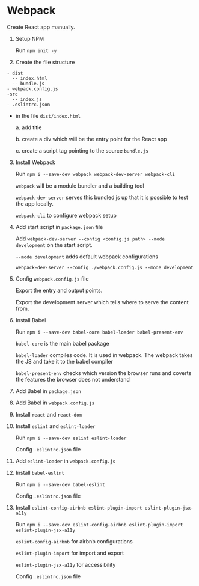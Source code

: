 # Webpack

Create React app manually.

1. Setup NPM

   Run `npm init -y`

2. Create the file structure

```
- dist
  -- index.html
  -- bundle.js
- webpack.config.js
-src
  -- index.js
- .eslintrc.json
```

- in the file `dist/index.html`

  a. add title

  b. create a div which will be the entry point for the React app

  c. create a script tag pointing to the source `bundle.js`

3. Install Webpack

   Run `npm i --save-dev webpack webpack-dev-server webpack-cli`

   `webpack` will be a module bundler and a building tool

   `webpack-dev-server` serves this bundled js up that it is possible to test the app locally.

   `webpack-cli` to configure webpack setup

4. Add start script in `package.json` file

   Add `webpack-dev-server --config <config.js path> --mode development` on the start script.

   `--mode development` adds default webpack configurations

   `webpack-dev-server --config ./webpack.config.js --mode development`

5. Config `webpack.config.js` file

   Export the entry and output points.

   Export the development server which tells where to serve the content from.

6. Install Babel

   Run `npm i --save-dev babel-core babel-loader babel-present-env`

   `babel-core` is the main babel package

   `babel-loader` compiles code. It is used in webpack. The webpack takes the JS and take it to the babel compiler

   `babel-present-env` checks which version the browser runs and coverts the features the browser does not understand

7. Add Babel in `package.json`

8. Add Babel in `webpack.config.js`

9. Install `react` and `react-dom`

10. Install `eslint` and `eslint-loader`

    Run `npm i --save-dev eslint eslint-loader`

    Config `.eslintrc.json` file

11. Add `eslint-loader` in `webpack.config.js`

12. Install `babel-eslint`

    Run `npm i --save-dev babel-eslint`

    Config `.eslintrc.json` file

13. Install `eslint-config-airbnb eslint-plugin-import eslint-plugin-jsx-a11y`

    Run `npm i --save-dev eslint-config-airbnb eslint-plugin-import eslint-plugin-jsx-a11y`

    `eslint-config-airbnb` for airbnb configurations

    `eslint-plugin-import` for import and export

    `eslint-plugin-jsx-a11y` for accessibility

    Config `.eslintrc.json` file
